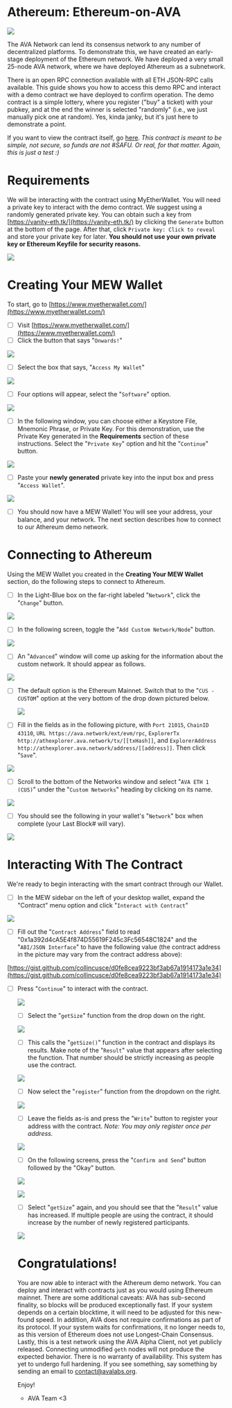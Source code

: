 # Athereum: Ethereum-on-AVA

![](Untitled-277509de-7383-4113-a34e-768feee3b381.png)

The AVA Network can lend its consensus network to any number of decentralized platforms. To demonstrate this, we have created an early-stage deployment of the Ethereum network. We have deployed a very small 25-node AVA network, where we have deployed Athereum as a subnetwork. 

There is an open RPC connection available with all ETH JSON-RPC calls available. This guide shows you how to access this demo RPC and interact with a demo contract we have deployed to confirm operation. The demo contract is a simple lottery, where you register ("buy" a ticket) with your pubkey, and at the end the winner is selected "randomly" (i.e., we just manually pick one at random). Yes, kinda janky, but it's just here to demonstrate a point. 

If you want to view the contract itself, go [here](https://gist.github.com/StephenButtolph/732f30185fd97b026b53837c8f8042b1#file-registry-sol). *This contract is meant to be simple, not secure, so funds are not #SAFU. Or real, for that matter. Again, this is just a test :)* 

# Requirements

We will be interacting with the contract using MyEtherWallet. You will need a private key to interact with the demo contract. We suggest using a randomly generated private key. You can obtain such a key from [https://vanity-eth.tk/](https://vanity-eth.tk/) by clicking the `Generate` button at the bottom of the page. After that, click `Private key: Click to reveal` and store your private key for later. **You should not use your own private key or Ethereum Keyfile for security reasons.**

![](MEW8-17769535-809d-4af2-8881-f70c36cf2e47.png)

# Creating Your MEW Wallet

To start, go to [https://www.myetherwallet.com/](https://www.myetherwallet.com/)

- [ ]  Visit [https://www.myetherwallet.com/](https://www.myetherwallet.com/)
- [ ]  Click the button that says "`Onwards!`"

![](MEW1-73f1c653-6a38-4858-abd0-5db9fd82a9ab.png)

- [ ]  Select the box that says, "`Access My Wallet`"

![](MEW4-5547c34d-0abf-41a4-bbf5-7c7d9c927c2e.png)

- [ ]  Four options will appear, select the "`Software`" option.

![](MEW5-5a91fa93-0fe4-4257-b6a4-9bb2740b3c28.png)

- [ ]  In the following window, you can choose either a Keystore File, Mnemonic Phrase, or Private Key. For this demonstration, use the Private Key generated in the **Requirements** section of these instructions. Select the "`Private Key`" option and hit the "`Continue`" button.

![](MEW6-1490a817-3f84-4218-8eb2-3c71dc9c18eb.png)

- [ ]  Paste your **newly generated** private key into the input box and press "`Access Wallet`".

![](MEW7-b1f5d26c-9289-4e7f-8c59-f610b46cb8f7.png)

- [ ]  You should now have a MEW Wallet! You will see your address, your balance, and your network. The next section describes how to connect to our Athereum demo network.

# Connecting to Athereum

Using the MEW Wallet you created in the **Creating Your MEW Wallet** section, do the following steps to connect to Athereum.

- [ ]  In the Light-Blue box on the far-right labeled "`Network`", click the "`Change`" button.

![](MEW9-ca51e026-12e0-4fcd-be2f-c905608e6897.png)

- [ ]  In the following screen, toggle the "`Add Custom Network/Node`" button.

![](MEW10-9b0206c0-fe90-400e-8d9b-224867079768.png)

- [ ]  An "`Advanced`" window will come up asking for the information about the custom network.  It should appear as follows.

![](MEW11-07c81eb2-dc10-429d-ab60-071cc737f797.png)

- [ ]  The default option is the Ethereum Mainnet. Switch that to the "`CUS - CUSTOM`" option at the very bottom of the drop down pictured below.

    ![](MEW13-75a2752f-b08a-4d70-bbfe-610399fabe28.png)

- [ ]  Fill in the fields as in the following picture, with `Port 21015`, `ChainID 43110`, `URL https://ava.network/ext/evm/rpc`, `ExplorerTx http://athexplorer.ava.network/tx/[[txHash]]`, and `ExplorerAddress http://athexplorer.ava.network/address/[[address]]`. Then click "`Save`".

![](MEW13-2-1d3ece70-6d44-4c89-80b6-1214ae9402c7.png)

- [ ]  Scroll to the bottom of the Networks window and select "`AVA ETH 1 (CUS)`" under the "`Custom Networks`" heading by clicking on its name.

![](MEW14-1277dbf0-85f3-4630-a2f6-1d83d784d319.png)

- [ ]  You should see the following in your wallet's "`Network`" box when complete (your Last Block# will vary).

![](MEW15-5d34a9c1-77eb-4568-93c6-37f175ffa3bc.png)

# Interacting With The Contract

We're ready to begin interacting with the smart contract through our Wallet.

- [ ]  In the MEW sidebar on the left of your desktop wallet, expand the "Contract" menu option and click "`Interact with Contract`"

![](MEW16-5b4af96e-aad2-4224-ad77-3bca634a1561.png)

- [ ]  Fill out the "`Contract Address`" field to read "0x1a392d4cA5E4f874D55619F245c3Fc56548C1824" and the "`ABI/JSON Interface`" to have the following value (the contract address in the picture may vary from the contract address above):

[https://gist.github.com/collincusce/d0fe8cea9223bf3ab67a1914173a1e34](https://gist.github.com/collincusce/d0fe8cea9223bf3ab67a1914173a1e34)

- [ ]  Press "`Continue`" to interact with the contract.

    ![](MEW17-11bb18f1-f8bb-44cd-b380-c4f0e977c404.png)

    - [ ]  Select the "`getSize`" function from the drop down on the right.

    ![](MEW20-37592c14-9b2b-430e-9951-75582c9941c5.png)

    - [ ]  This calls the "`getSize()`" function in the contract and displays its results. Make note of the "`Result`" value that appears after selecting the function. That number should be strictly increasing as people use the contract.

    ![](MEW21-6b8c7954-672b-4aa1-89f0-c6536afde9e2.png)

    - [ ]  Now select the "`register`" function from the dropdown on the right.

    ![](MEW18-69851366-a3ae-47ca-9310-66378b8fa1e7.png)

    - [ ]  Leave the fields as-is and press the "`Write`" button to register your address with the contract. *Note: You may only register once per address.*

    ![](MEW19-6c35b1a1-05a6-4b6f-8bc7-3c05047fb7fb.png)

    - [ ]  On the following screens, press the "`Confirm and Send`" button followed by the "Okay" button.

    ![](MEW22-8569debd-5fda-45a0-ab0c-9d0cfb17c859.png)

    ![](MEW23-3555fc2d-0224-4abd-9d4e-2dbccd15f2d2.png)

    - [ ]  Select "`getSize`" again, and you should see that the "`Result`" value has increased. If multiple people are using the contract, it should increase by the number of newly registered participants.

    ![](MEW24-a41f1e27-607d-4bc2-9cf0-576dda219047.png)

    # Congratulations!

    You are now able to interact with the Athereum demo network. You can deploy and interact with contracts just as you would using Ethereum mainnet. There are some additional caveats: AVA has sub-second finality, so blocks will be produced exceptionally fast. If your system depends on a certain blocktime, it will need to be adjusted for this new-found speed. In addition, AVA does not require confirmations as part of its protocol. If your system waits for confirmations, it no longer needs to, as this version of Ethereum does not use Longest-Chain Consensus. Lastly, this is a test network using the AVA Alpha Client, not yet publicly released. Connecting unmodified `geth` nodes will not produce the expected behavior. There is no warranty of availability. This system has yet to undergo full hardening. If you see something, say something by sending an email to contact@avalabs.org.

    Enjoy! 

    - AVA Team <3
